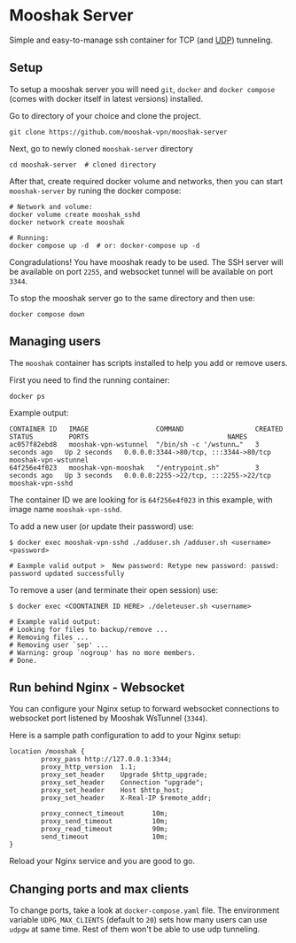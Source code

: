 # Mooshak Server
Simple and easy-to-manage ssh container for TCP (and [UDP](https://github.com/ambrop72/badvpn)) tunneling.

## Setup

To setup a mooshak server you will need `git`, `docker` and `docker compose` (comes with docker itself in latest versions) installed.


Go to directory of your choice and clone the project.

```shell
git clone https://github.com/mooshak-vpn/mooshak-server
```

Next, go to newly cloned `mooshak-server` directory 

```shell
cd mooshak-server  # cloned directory
```

After that, create required docker volume and networks, then you can start `mooshak-server` by runing the docker compose:


```shell
# Network and volume:
docker volume create mooshak_sshd
docker network create mooshak

# Running:
docker compose up -d  # or: docker-compose up -d
```

Congradulations! You have mooshak ready to be used. The SSH server will be available on port `2255`, and websocket tunnel will be available on port `3344`.

To stop the mooshak server go to the same directory and then use:

```shell
docker compose down
```

## Managing users

The `mooshak` container has scripts installed to help you add or remove users.

First you need to find the running container:

```shell
docker ps
```

Example output:

```
CONTAINER ID   IMAGE                 COMMAND                  CREATED         STATUS         PORTS                                   NAMES
ac057f82ebd8   mooshak-vpn-wstunnel  "/bin/sh -c '/wstunn…"   3 seconds ago   Up 2 seconds   0.0.0.0:3344->80/tcp, :::3344->80/tcp   mooshak-vpn-wstunnel
64f256e4f023   mooshak-vpn-mooshak   "/entrypoint.sh"         3 seconds ago   Up 3 seconds   0.0.0.0:2255->22/tcp, :::2255->22/tcp   mooshak-vpn-sshd

```

The container ID we are looking for is `64f256e4f023` in this example, with image name `mooshak-vpn-sshd`.

To add a new user (or update their password) use:

```shell
$ docker exec mooshak-vpn-sshd ./adduser.sh /adduser.sh <username> <password>

# Eaxmple valid output >  New password: Retype new password: passwd: password updated successfully
```

To remove a user (and terminate their open session) use:

```shell
$ docker exec <COONTAINER ID HERE> ./deleteuser.sh <username>

# Example valid output:
# Looking for files to backup/remove ...
# Removing files ...
# Removing user `sep' ...
# Warning: group `nogroup' has no more members.
# Done.
```



## Run behind Nginx - Websocket

You can configure your Nginx setup to forward websocket connections to websocket port listened by Mooshak WsTunnel (`3344`).

Here is a sample path configuration to add to your Nginx setup:

```
location /mooshak {
        proxy_pass http://127.0.0.1:3344;
        proxy_http_version  1.1;
        proxy_set_header    Upgrade $http_upgrade;
        proxy_set_header    Connection "upgrade";
        proxy_set_header    Host $http_host;
        proxy_set_header    X-Real-IP $remote_addr;

        proxy_connect_timeout       10m;
        proxy_send_timeout          10m;
        proxy_read_timeout          90m;
        send_timeout                10m;
}
```

Reload your Nginx service and you are good to go.


## Changing ports and max clients

To change ports, take a look at `docker-compose.yaml` file. The environment variable `UDPG_MAX_CLIENTS` (default to `20`) sets how many users can use `udpgw` at same time. Rest of them won't be able to use udp tunneling.
